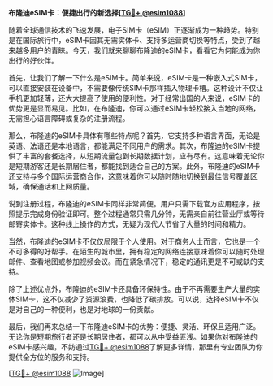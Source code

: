 **布隆迪eSIM卡：便捷出行的新选择[[TG💪+ @esim1088](https://t.me/s/esim1088)]**

随着全球通信技术的飞速发展，电子SIM卡（eSIM）正逐渐成为一种趋势。特别是在国际旅行中，eSIM卡因其无需实体卡、支持多运营商切换等特点，受到了越来越多用户的青睐。今天，我们就来聊聊布隆迪的eSIM卡，看看它为何能成为你出行的好伙伴。

首先，让我们了解一下什么是eSIM卡。简单来说，eSIM卡是一种嵌入式SIM卡，可以直接安装在设备中，不需要像传统SIM卡那样插入物理卡槽。这种设计不仅让手机更加轻薄，还大大提高了使用的便利性。对于经常出国的人来说，eSIM卡的优势更是显而易见。比如，在布隆迪，你可以通过eSIM卡轻松接入当地的网络，无需担心语言障碍或复杂的注册流程。

那么，布隆迪的eSIM卡具体有哪些特点呢？首先，它支持多种语言界面，无论是英语、法语还是本地语言，都能满足不同用户的需求。其次，布隆迪的eSIM卡提供了丰富的套餐选择，从短期流量包到长期数据计划，应有尽有。这意味着无论你是短期游客还是长期居住者，都能找到适合自己的方案。此外，布隆迪的eSIM卡还支持与多个国际运营商合作，这意味着你可以随时随地切换到最佳信号覆盖区域，确保通话和上网质量。

说到注册过程，布隆迪的eSIM卡同样非常简便。用户只需下载官方应用程序，按照提示完成身份验证即可。整个过程通常只需几分钟，无需亲自前往营业厅或等待邮寄实体卡。这种线上操作的方式，无疑为现代人节省了大量的时间和精力。

当然，布隆迪的eSIM卡不仅仅局限于个人使用。对于商务人士而言，它也是一个不可多得的好帮手。在陌生的城市里，拥有稳定的网络连接意味着你可以随时处理邮件、查看地图或参加视频会议。而在紧急情况下，稳定的通讯更是不可或缺的支持。

除了上述优点外，布隆迪的eSIM卡还具备环保特性。由于不再需要生产大量的实体SIM卡，这不仅减少了资源浪费，也降低了碳排放。可以说，选择eSIM卡不仅是对自己的一种便利，也是对地球的一份贡献。

最后，我们再来总结一下布隆迪eSIM卡的优势：便捷、灵活、环保且适用广泛。无论你是短期旅行者还是长期居住者，都可以从中受益匪浅。如果你对布隆迪的eSIM卡感兴趣，不妨通过[TG💪+ @esim1088](https://t.me/s/esim1088)了解更多详情，那里有专业团队为你提供全方位的服务和支持。

[[TG💪+ @esim1088](https://t.me/s/esim1088) ![Image](https://i.postimg.cc/4NQfJmqS/Snipaste-2025-05-13-00-14-12.png)]